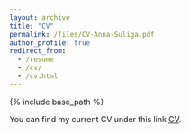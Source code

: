 ```yaml
---
layout: archive
title: "CV"
permalink: /files/CV-Anna-Suliga.pdf
author_profile: true
redirect_from:
  - /resume
  - /cv/
  - /cv.html
---
```


{% include base_path %}

You can find my current CV under this link [CV](https://annaannafs.github.io/files/CV-Anna-Suliga.pdf).

